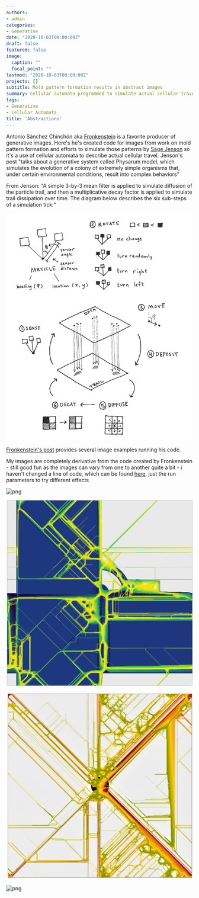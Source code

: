 ```yaml
---
authors:
- admin
categories:
- Generative
date: "2020-10-03T00:00:00Z"
draft: false
featured: false
image:
  caption: ""
  focal_point: ""
lastmod: "2020-10-03T00:00:00Z"
projects: []
subtitle: Mold pattern formation results in abstract images
summary: Cellular automata programmed to simulate actual cellular travel patterns
tags:
- Generative
- Cellular Automata
title: 'Abstractions'
---
```


Antonio Sánchez Chinchón aka [Fronkenstein](https://fronkonstin.com/) is a favorite producer of generative images. Here's he's created code for images from work on mold pattern formation and efforts to simulate those patterns by [Sage Jenson](https://sagejenson.com/physarum) so it's a use of cellular automata to describe actual cellular travel. Jenson's post "talks about a generative system called Physarum model, which simulates the evolution of a colony of extremely simple organisms that, under certain environmental conditions, result into complex behaviors"

From Jenson: "A simple 3-by-3 mean filter is applied to simulate diffusion of the particle trail, and then a multiplicative decay factor is applied to simulate trail dissipation over time. The diagram below describes the six sub-steps of a simulation tick:"

![png](./diagram_800.jpg)

[Fronkenstein's post](https://fronkonstin.com/2020/08/11/abstractions/) provides several image examples running his code.

My images are completely derivative from the code created by Fronkenstein - still good fun as the images can vary from one to another quite a bit - i haven't changed a line of code, which can be found [here](https://github.com/aschinchon/abstractions/), just the run parameters to try different effects

![png](./abs12-1.png)

![png](./abs18b-1.png)

![png](./abs13-1.png)

![png](./abs27-1.png)
